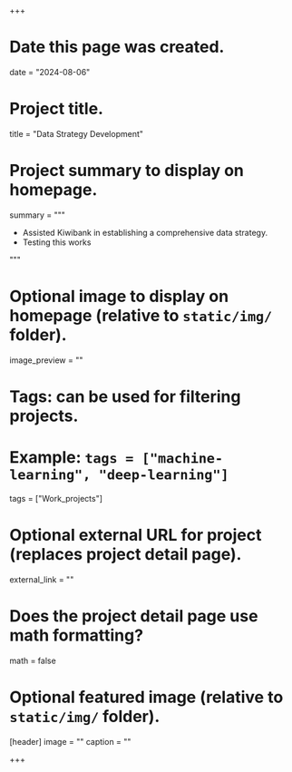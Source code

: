 +++
# Date this page was created.
date = "2024-08-06"

# Project title.
title = "Data Strategy Development"

# Project summary to display on homepage.
summary = """
- Assisted Kiwibank in establishing a comprehensive data strategy.
- Testing this works

"""

# Optional image to display on homepage (relative to `static/img/` folder).
image_preview = ""

# Tags: can be used for filtering projects.
# Example: `tags = ["machine-learning", "deep-learning"]`
tags = ["Work_projects"]

# Optional external URL for project (replaces project detail page).
external_link = ""

# Does the project detail page use math formatting?
math = false

# Optional featured image (relative to `static/img/` folder).
[header]
image = ""
caption = ""

+++
